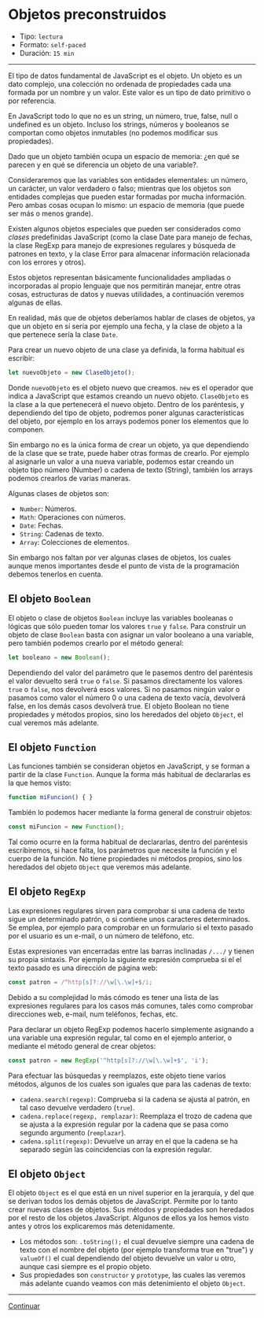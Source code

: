 # Objetos preconstruidos

* Tipo: `lectura`
* Formato: `self-paced`
* Duración: `15 min`

***

El tipo de datos fundamental de JavaScript es el objeto. Un objeto es un dato
complejo, una colección no ordenada de propiedades cada una formada por un
nombre y un valor. Este valor es un tipo de dato primitivo o por referencia.

En JavaScript todo lo que no es un string, un número, true, false, null o
undefined es un objeto. Incluso los strings, números y booleanos se comportan
como objetos inmutables (no podemos modificar sus propiedades).

Dado que un objeto también ocupa un espacio de memoria: ¿en qué se parecen y en
qué se diferencia un objeto de una variable?.

Consideraremos que las variables son entidades elementales: un número, un
carácter, un valor verdadero o falso; mientras que los objetos son entidades
complejas que pueden estar formadas por mucha información. Pero ambas cosas
ocupan lo mismo: un espacio de memoria (que puede ser más o menos grande).

Existen algunos objetos especiales que pueden ser considerados como _clases_
predefinidas JavaScript (como la clase Date para manejo de fechas, la clase
RegExp para manejo de expresiones regulares y búsqueda de patrones en texto, y
la clase Error para almacenar información relacionada con los errores y otros).

Estos objetos representan básicamente funcionalidades ampliadas o incorporadas
al propio lenguaje que nos permitirán manejar, entre otras cosas, estructuras de
datos y nuevas utilidades, a continuación veremos algunas de ellas.

En realidad, más que de objetos deberíamos hablar de clases de objetos, ya que
un objeto en sí sería por ejemplo una fecha, y la clase de objeto a la que
pertenece sería la clase `Date`.

Para crear un nuevo objeto de una clase ya definida, la forma habitual es
escribir:

```javascript
let nuevoObjeto = new ClaseObjeto();
```

Donde `nuevoObjeto` es el objeto nuevo que creamos. `new` es el operador que
indica a JavaScript que estamos creando un nuevo objeto. `ClaseObjeto` es la
clase a la que pertenecerá el nuevo objeto. Dentro de los paréntesis, y
dependiendo del tipo de objeto, podremos poner algunas características del
objeto, por ejemplo en los arrays podemos poner los elementos que lo componen.

Sin embargo no es la única forma de crear un objeto, ya que dependiendo de la
clase que se trate, puede haber otras formas de crearlo. Por ejemplo al
asignarle un valor a una nueva variable, podemos estar creando un objeto tipo
número (Number) o cadena de texto (String), también los arrays podemos crearlos
de varias maneras.

Algunas clases de objetos son:

* `Number`: Números.
* `Math`: Operaciones con números.
* `Date`: Fechas.
* `String`: Cadenas de texto.
* `Array`: Colecciones de elementos.

Sin embargo nos faltan por ver algunas clases de objetos, los cuales aunque
menos importantes desde el punto de vista de la programación debemos tenerlos en
cuenta.

## El objeto `Boolean`

El objeto o clase de objetos `Boolean` incluye las variables booleanas o lógicas
que sólo pueden tomar los valores `true` y `false`. Para construir un objeto de
clase `Boolean` basta con asignar un valor booleano a una variable, pero también
podemos crearlo por el método general:

```javascript
let booleano = new Boolean();
```

Dependiendo del valor del parámetro que le pasemos dentro del paréntesis el
valor devuelto será `true` o `false`. Si pasamos directamente los valores `true`
o `false`, nos devolverá esos valores. Si no pasamos ningún valor o pasamos como
valor el número 0 o una cadena de texto vacía, devolverá false, en los demás
casos devolverá true. El objeto Boolean no tiene propiedades y métodos propios,
sino los heredados del objeto `Object`, el cual veremos más adelante.

## El objeto `Function`

Las funciones también se consideran objetos en JavaScript, y se forman a partir
de la clase `Function`. Aunque la forma más habitual de declararlas es la que
hemos visto:

```javascript
function miFuncion() { }
```

También lo podemos hacer mediante la forma general de construir objetos:

```javascript
const miFuncion = new Function();
```

Tal como ocurre en la forma habitual de declararlas, dentro del paréntesis
escribiremos, si hace falta, los parámetros que necesite la función y el cuerpo
de la función. No tiene propiedades ni métodos propios, sino los heredados del
objeto `Object` que veremos más adelante.

## El objeto `RegExp`

Las expresiones regulares sirven para comprobar si una cadena de texto sigue un
determinado patrón, o si contiene unos caracteres determinados. Se emplea, por
ejemplo para comprobar en un formulario si el texto pasado por el usuario es un
e-mail, o un número de teléfono, etc.

Estas expresiones van encerradas entre las barras inclinadas `/.../` y tienen
su propia sintaxis. Por ejemplo la siguiente expresión comprueba si el el texto
pasado es una dirección de página web:

```javascript
const patron = /^http[s]?://\w[\.\w]+$/i;
```

Debido a su complejidad lo más cómodo es tener una lista de las expresiones
regulares para los casos más comunes, tales como comprobar direcciones web,
e-mail, num teléfonos, fechas, etc.

Para declarar un objeto RegExp podemos hacerlo simplemente asignando a una
variable una expresión regular, tal como en el ejemplo anterior, o mediante el
método general de crear objetos:

```javascript
const patron = new RegExp('^http[s]?://\w[\.\w]+$', 'i');
```

Para efectuar las búsquedas y reemplazos, este objeto tiene varios métodos,
algunos de los cuales son iguales que para las cadenas de texto:

* `cadena.search(regexp)`: Comprueba si la cadena se ajusta al patrón, en tal
  caso devuelve verdadero (`true`).
* `cadena.replace(regexp, remplazar)`: Reemplaza el trozo de cadena que se
  ajusta a la expresión regular por la cadena que se pasa como segundo argumento
  (`remplazar`).
* `cadena.split(regexp)`: Devuelve un array en el que la cadena se ha separado
  según las coincidencias con la expresión regular.

## El objeto `Object`

El objeto `Object` es el que está en un nivel superior en la jerarquía, y del
que se derivan todos los demás objetos de JavaScript. Permite por lo tanto crear
nuevas clases de objetos. Sus métodos y propiedades son heredados por el resto
de los objetos JavaScript. Algunos de ellos ya los hemos visto antes y otros los
explicaremos más detenidamente.

* Los métodos son: `.toString();` el cual devuelve siempre una cadena de texto
  con el nombre del objeto (por ejemplo transforma true en "true") y `valueOf()`
  el cual dependiendo del objeto devuelve un valor u otro, aunque casi siempre
  es el propio objeto.
* Sus propiedades son `constructor` y `prototype`, las cuales las veremos más
  adelante cuando veamos con más detenimiento el objeto `Object`.

***

[Continuar](../03-exercises.md)
